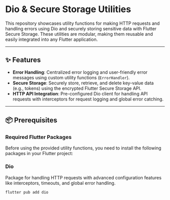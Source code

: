 # Dio & Secure Storage Utilities

This repository showcases utility functions for making HTTP requests and handling errors using Dio and securely storing sensitive data with Flutter Secure Storage. These utilities are modular, making them reusable and easily integrated into any Flutter application.

---

## ✨ Features

- **Error Handling**: Centralized error logging and user-friendly error messages using custom utility functions (`ErrorHandler`).
- **Secure Storage**: Securely store, retrieve, and delete key-value data (e.g., tokens) using the encrypted Flutter Secure Storage API.
- **HTTP API Integration**: Pre-configured Dio client for handling API requests with interceptors for request logging and global error catching.

---

## 📦 Prerequisites

### Required Flutter Packages

Before using the provided utility functions, you need to install the following packages in your Flutter project:

### Dio
Package for handling HTTP requests with advanced configuration features like interceptors, timeouts, and global error handling.

```bash
flutter pub add dio
